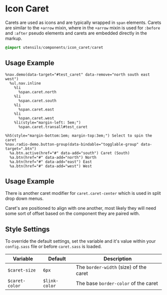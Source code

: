 
# Icon Caret
Carets are used as icons and are typically wrapped in `span` elements.
Carets are similar to the `+arrow` mixin, where in the `+arrow` mixin is
used for `:before` and `:after` pseudo elements and carets are embedded
directly in the markup.

```sass
@import utensils/components/icon_caret/caret
```

## Usage Example

<!--~ markup/caret.html.haml -->
```haml
%nav.demo(data-target="#test_caret" data-remove="north south east west")
  %ul.nav.inline
    %li
      %span.caret.north
    %li
      %span.caret.south
    %li
      %span.caret.east
    %li
      %span.caret.west
    %li(style="margin-left: 5em;")
      %span.caret.transall#test_caret

%h5(style="margin-bottom:1em; margin-top:3em;") Select to spin the caret
%nav.radio-demo.button-group(data-bindable="togglable-group" data-target=".btn")
  %a.btn.active(href="#" data-add="south") Caret (South)
  %a.btn(href="#" data-add="north") North
  %a.btn(href="#" data-add="east") East
  %a.btn(href="#" data-add="west") West
```
<!-- end -->

## Usage Example

There is another caret modifier for `caret.caret-center` which is used
in split drop down menus.

Caret's are positioned to align with one another, most likely they will
need some sort of offset based on the component they are paired with.

## Style Settings
To override the default settings, set the variable and it's value
within your `config.sass` file or before `caret.sass` is loaded.

Variable       | Default       | Description
-------------- | ------------- | -------------------------------------------
`$caret-size`  | `6px`         | The `border-width` (size) of the caret
`$caret-color` | `$link-color` | The base `border-color` of the caret

